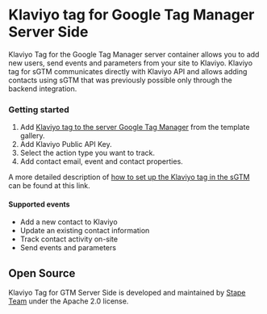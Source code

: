 # Klaviyo tag for Google Tag Manager Server Side

Klaviyo Tag for the Google Tag Manager server container allows you to add new users, send events and parameters from your site to Klaviyo. 
Klaviyo tag for sGTM communicates directly with Klaviyo API and allows adding contacts using sGTM that was previously possible only through the backend integration.

### Getting started

1. Add [Klaviyo tag to the server Google Tag Manager](https://tagmanager.google.com/gallery/#/owners/stape-io/templates/klaviyo-tag) from the template gallery.
2. Add Klaviyo Public API Key.
3. Select the action type you want to track.
4. Add contact email, event and contact properties.

A more detailed description of [how to set up the Klaviyo tag in the sGTM](https://stape.io/integrate-klaviyo-with-your-website-using-google-tag-manager-server-container/) can be found at this link.

#### Supported events

- Add a new contact to Klaviyo
- Update an existing contact information
- Track contact activity on-site
- Send events and parameters

## Open Source

Klaviyo Tag for GTM Server Side is developed and maintained by [Stape Team](https://stape.io/) under the Apache 2.0 license.
